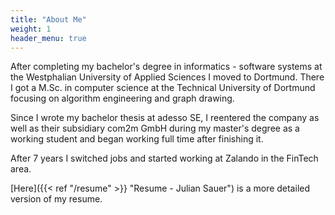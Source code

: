 ```yaml
---
title: "About Me"
weight: 1
header_menu: true
---
```


After completing my bachelor's degree in informatics - software systems at the Westphalian University of Applied Sciences I moved to Dortmund. There I got a M.Sc. in computer science at the Technical University of Dortmund focusing on algorithm engineering and graph drawing.

Since I wrote my bachelor thesis at adesso SE, I reentered the company as well as their subsidiary com2m GmbH during my master's degree as a working student and began working full time after finishing it.

After 7 years I switched jobs and started working at Zalando in the FinTech area.

[Here]({{< ref "/resume" >}} "Resume - Julian Sauer") is a more detailed version of my resume.